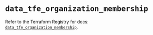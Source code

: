 # `data_tfe_organization_membership`

Refer to the Terraform Registry for docs: [`data_tfe_organization_membership`](https://registry.terraform.io/providers/hashicorp/tfe/0.65.1/docs/data-sources/organization_membership).
